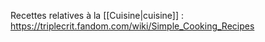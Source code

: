 Recettes relatives à la [[Cuisine|cuisine]] : https://triplecrit.fandom.com/wiki/Simple_Cooking_Recipes
